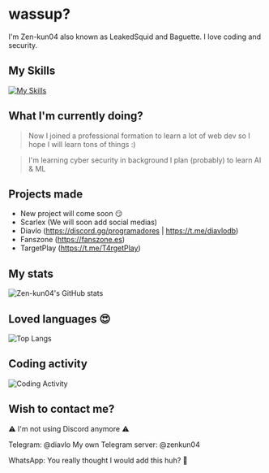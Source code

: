 # wassup?

I'm Zen-kun04 also known as LeakedSquid and Baguette. I love coding and security.

## My Skills
[![My Skills](https://skillicons.dev/icons?i=androidstudio,bash,bots,c,cloudflare,cpp,cs,css,discord,figma,flask,git,html,idea,java,js,linkedin,linux,maven,md,mysql,netlify,nextjs,nodejs,php,python,react,regex,scss,sqlite,symfony,tailwind,tauri,ts,twitter,vercel,visualstudio,vscode)](https://skillicons.dev)
## What I'm currently doing?
> Now I joined a professional formation to learn a lot of web dev so I hope I will learn tons of things :)

> I'm learning cyber security in background
> I plan (probably) to learn AI & ML

## Projects made
- New project will come soon 😏
- Scarlex (We will soon add social medias)
- Diavlo (https://discord.gg/programadores | https://t.me/diavlodb)
- Fanszone (https://fanszone.es)
- TargetPlay (https://t.me/T4rgetPlay)

## My stats
![Zen-kun04's GitHub stats](https://github-readme-stats.vercel.app/api?username=zen-kun04&show_icons=true&theme=radical)

## Loved languages 😍
![Top Langs](https://github-readme-stats.vercel.app/api/top-langs/?username=zen-kun04)

## Coding activity
![Coding Activity](https://github-readme-stats.vercel.app/api/wakatime?username=DonBaguette)

## Wish to contact me?
⚠️ I'm not using Discord anymore ⚠️

Telegram: @diavlo
My own Telegram server: @zenkun04

WhatsApp: You really thought I would add this huh? 🤣
